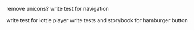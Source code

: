 remove unicons?
write test for navigation

write test for lottie player
write tests and storybook for hamburger button
